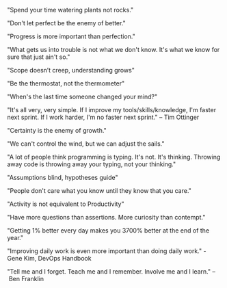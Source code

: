 "Spend your time watering plants not rocks."

"Don't let perfect be the enemy of better."

"Progress is more important than perfection."

"What gets us into trouble is not what we don't know. It's what we know for sure that just ain't so."

"Scope doesn’t creep, understanding grows"

"Be the thermostat, not the thermometer"

"When's the last time someone changed your mind?"

"It's all very, very simple. If I improve my tools/skills/knowledge, I'm faster next sprint. If I work harder, I'm no faster next sprint." – Tim Ottinger

"Certainty is the enemy of growth."

"We can't control the wind, but we can adjust the sails."

"A lot of people think programming is typing. It's not. It's thinking. Throwing away code is throwing away your typing, not your thinking."

"Assumptions blind, hypotheses guide"

"People don't care what you know until they know that you care."

"Activity is not equivalent to Productivity"

"Have more questions than assertions. More curiosity than contempt."

"Getting 1% better every day makes you 3700% better at the end of the year."

"Improving daily work is even more important than doing daily work." - Gene Kim, DevOps Handbook

"Tell me and I forget. Teach me and I remember. Involve me and I learn." – Ben Franklin
